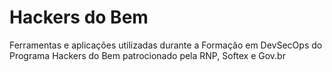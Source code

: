 # Hackers do Bem
Ferramentas e aplicações utilizadas durante a Formação em DevSecOps do Programa Hackers do Bem patrocionado pela RNP, Softex e Gov.br
